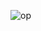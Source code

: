 ![op](https://github.com/sanjanawg/TextUtils/assets/146711309/f542c174-2662-4ed3-9ad2-8c104d8c1fd3)
